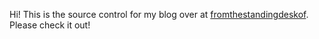 Hi! This is the source control for my blog over at [fromthestandingdeskof](www.fromthestandingdeskof.com). Please check it out!